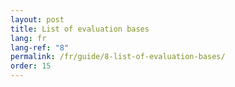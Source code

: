 ```yaml
---
layout: post
title: List of evaluation bases
lang: fr
lang-ref: "8"
permalink: /fr/guide/8-list-of-evaluation-bases/
order: 15
---
```

